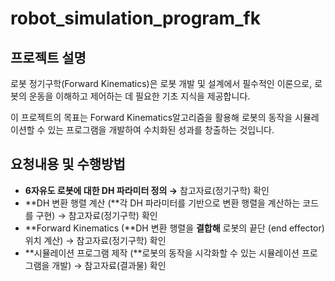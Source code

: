 # robot_simulation_program_fk

## 프로젝트 설명

로봇 정기구학(Forward Kinematics)은 로봇 개발 및 설계에서 필수적인 이론으로, 로봇의 운동을 이해하고 제어하는 데 필요한 기초 지식을 제공합니다.  

이 프로젝트의 목표는 Forward Kinematics알고리즘을 활용해  로봇의 동작을 시뮬레이션할 수 있는 프로그램을 개발하여 수치화된 성과를 창출하는 것입니다.

## 요청내용 및 수행방법

- **6자유도 로봇에 대한 DH 파라미터 정의 →** 참고자료(정기구학) 확인
- **DH 변환 행렬 계산 (**각 DH 파라미터를 기반으로 변환 행렬을 계산하는 코드를 구현) → 참고자료(정기구학) 확인
- **Forward Kinematics (**DH 변환 행렬을 **결합해** 로봇의 끝단 (end effector) 위치 계산) → 참고자료(정기구학) 확인
- **시뮬레이션 프로그램 제작 (**로봇의 동작을 시각화할 수 있는 시뮬레이션 프로그램을 개발) → 참고자료(결과물) 확인
